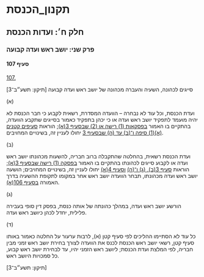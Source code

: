 # תקנון_הכנסת

## חלק ח׳: ועדות הכנסת

### פרק שני: יושב ראש ועדה קבועה

#### סעיף 107

[107.](https://he.wikisource.org/wiki/תקנון_הכנסת#s_yp_107)

סייגים לכהונה, השעיה והעברה מכהונה של יושב ראש ועדה קבועה [תיקון: תשע״ב־3]

(א)

ועדת
הכנסת, וכל עוד לא נבחרה – הוועדה המסדרת, רשאית לקבוע כי חבר הכנסת לא
יהיה מועמד לתפקיד יושב ראש ועדה או כי יכהן בתפקיד כאמור בסייגים שתקבע
הוועדה, בהתקיים בו האמור [בפסקאות (1) רישה או (2) שבסעיף 3(א)](https://he.wikisource.org/wiki/תקנון_הכנסת#s_yp_3); הוראות [סעיפים קטנים (א)(1) סיפה ו־(ב) עד (ה) שבסעיף 3](https://he.wikisource.org/wiki/תקנון_הכנסת#s_yp_3) יחולו לעניין זה, בשינויים המחויבים.

(ב)

ועדת הכנסת רשאית, בהחלטה שהתקבלה ברוב חבריה, להשעות מכהונתו יושב ראש ועדה או לקבוע סייגים לכהונתו בהתקיים בו האמור [בפסקה (1) רישה שבסעיף 3(א)](https://he.wikisource.org/wiki/תקנון_הכנסת#s_yp_3); הוראות [סעיף 3(ב), (ג) ו־(ה)](https://he.wikisource.org/wiki/תקנון_הכנסת#s_yp_3) [וסעיף 4(א)](https://he.wikisource.org/wiki/תקנון_הכנסת#s_yp_4) יחולו לעניין זה, בשינויים המחויבים; הושעה יושב ראש ועדה מכהונתו, תבחר הוועדה יושב ראש אחר במקומו לתקופת ההשעיה בדרך האמורה [בסעיף 106(א)](https://he.wikisource.org/wiki/תקנון_הכנסת#s_yp_106).

(ג)

הורשע יושב ראש ועדה, במהלך כהונתה של אותה כנסת, בפסק דין סופי בעבירה פלילית, יחדל לכהן כיושב ראש ועדה.

(ד)

כל עוד לא
הסתיימו ההליכים לפי סעיף קטן (א), לרבות ערעור על החלטה כאמור באותו סעיף
קטן, רשאי יושב ראש הכנסת לכנס את הוועדה לצורך בחירת יושב ראש זמני מבין
חבריה, לפי המלצת ועדת הכנסת; ליושב ראש הזמני יהיו, עד לבחירת יושב ראש
קבוע, כל סמכויות היושב ראש.

[תיקון: תשע״ב־3]